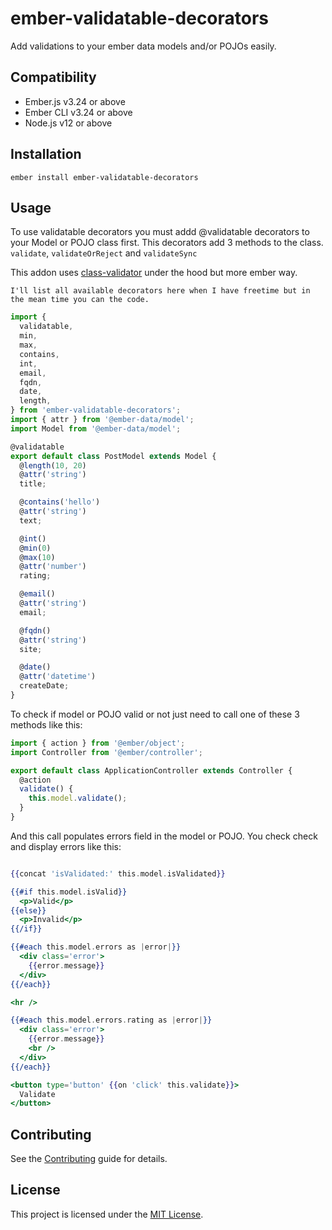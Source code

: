 ember-validatable-decorators
==============================================================================

Add validations to your ember data models and/or POJOs easily.


Compatibility
------------------------------------------------------------------------------

* Ember.js v3.24 or above
* Ember CLI v3.24 or above
* Node.js v12 or above


Installation
------------------------------------------------------------------------------

```
ember install ember-validatable-decorators
```


Usage
------------------------------------------------------------------------------

To use validatable decorators you must addd @validatable decorators to your Model or POJO class first. This decorators add 3 methods to the class.
`validate`, `validateOrReject` and `validateSync`

This addon uses [class-validator](https://github.com/typestack/class-validator) under the hood but more ember way.


```
I'll list all available decorators here when I have freetime but in the mean time you can the code.
```


```js
import {
  validatable,
  min,
  max,
  contains,
  int,
  email,
  fqdn,
  date,
  length,
} from 'ember-validatable-decorators';
import { attr } from '@ember-data/model';
import Model from '@ember-data/model';

@validatable
export default class PostModel extends Model {
  @length(10, 20)
  @attr('string')
  title;

  @contains('hello')
  @attr('string')
  text;

  @int()
  @min(0)
  @max(10)
  @attr('number')
  rating;

  @email()
  @attr('string')
  email;

  @fqdn()
  @attr('string')
  site;

  @date()
  @attr('datetime')
  createDate;
}
```

To check if model or POJO valid or not just need to call one of these 3 methods like this:

```js
import { action } from '@ember/object';
import Controller from '@ember/controller';

export default class ApplicationController extends Controller {
  @action
  validate() {
    this.model.validate();
  }
}
```

And this call populates errors field in the model or POJO. You check check and display errors like this:

```hbs

{{concat 'isValidated:' this.model.isValidated}}

{{#if this.model.isValid}}
  <p>Valid</p>
{{else}}
  <p>Invalid</p>
{{/if}}

{{#each this.model.errors as |error|}}
  <div class='error'>
    {{error.message}}
  </div>
{{/each}}

<hr />

{{#each this.model.errors.rating as |error|}}
  <div class='error'>
    {{error.message}}
    <br />
  </div>
{{/each}}

<button type='button' {{on 'click' this.validate}}>
  Validate
</button>
````



Contributing
------------------------------------------------------------------------------

See the [Contributing](CONTRIBUTING.md) guide for details.


License
------------------------------------------------------------------------------

This project is licensed under the [MIT License](LICENSE.md).
